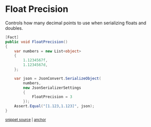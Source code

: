 # Float Precision

Controls how many decimal points to use when serializing floats and doubles.

<!-- snippet: FloatPrecision -->
<a id='snippet-FloatPrecision'></a>
```cs
[Fact]
public void FloatPrecision()
{
    var numbers = new List<object>
    {
        1.1234567f,
        1.1234567d,
    };

    var json = JsonConvert.SerializeObject(
        numbers,
        new JsonSerializerSettings
        {
            FloatPrecision = 3
        });
    Assert.Equal("[1.123,1.123]", json);
}
```
<sup><a href='/src/ArgonTests/Serialization/JsonSerializerTest.cs#L6349-L6369' title='Snippet source file'>snippet source</a> | <a href='#snippet-FloatPrecision' title='Start of snippet'>anchor</a></sup>
<!-- endSnippet -->
